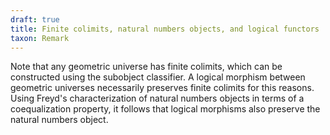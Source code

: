 ```yaml
---
draft: true
title: Finite colimits, natural numbers objects, and logical functors
taxon: Remark
---
```


Note that any geometric universe has finite colimits, which can be constructed using the subobject classifier. A logical morphism between geometric universes necessarily preserves finite colimits for this reasons. Using Freyd's characterization of natural numbers objects in terms of a coequalization property, it follows that logical morphisms also preserve the natural numbers object.
